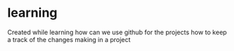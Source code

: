 # learning
Created while learning how can we use github for the projects how to keep a track of the changes making in a project
